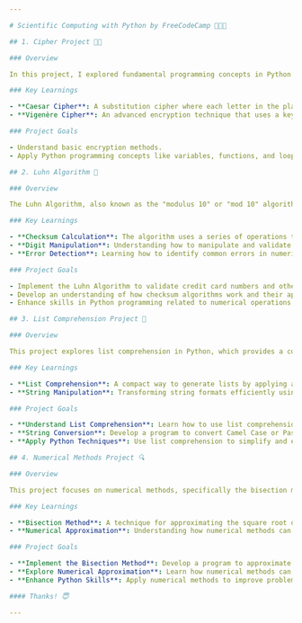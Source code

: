 ```yaml
---

# Scientific Computing with Python by FreeCodeCamp 👨🏻‍💻 

## 1. Cipher Project 🔑🐍

### Overview

In this project, I explored fundamental programming concepts in Python 🐍, focusing on encryption techniques. I learned how to implement both the Caesar cipher and the Vigenère cipher, which are classic methods for encoding messages🔐.

### Key Learnings

- **Caesar Cipher**: A substitution cipher where each letter in the plaintext is shifted a certain number of places down or up the alphabet.
- **Vigenère Cipher**: An advanced encryption technique that uses a keyword to shift letters in the plaintext, creating a more secure message than the Caesar cipher.

### Project Goals

- Understand basic encryption methods.
- Apply Python programming concepts like variables, functions, and loops to solve real-world problems. 🙂

## 2. Luhn Algorithm 🔢

### Overview

The Luhn Algorithm, also known as the "modulus 10" or "mod 10" algorithm, is a simple checksum formula used to validate various identification numbers, such as credit card numbers. This algorithm helps in detecting errors in digits by performing a series of operations to ensure the number is valid according to a particular set of rules.

### Key Learnings

- **Checksum Calculation**: The algorithm uses a series of operations to generate a checksum, which is then used to verify the validity of the number.
- **Digit Manipulation**: Understanding how to manipulate and validate numerical data in Python through algorithms.
- **Error Detection**: Learning how to identify common errors in numerical sequences and ensure data integrity.

### Project Goals

- Implement the Luhn Algorithm to validate credit card numbers and other identification numbers.
- Develop an understanding of how checksum algorithms work and their application in data validation.
- Enhance skills in Python programming related to numerical operations and validation techniques.

## 3. List Comprehension Project 📝

### Overview

This project explores list comprehension in Python, which provides a concise way to construct lists from iterable types like lists, tuples, and strings. The task involves converting strings from Camel Case or Pascal Case to Snake Case using list comprehension.

### Key Learnings

- **List Comprehension**: A compact way to generate lists by applying an expression to each item in an iterable, eliminating the need for explicit loops or the `.append()` method.
- **String Manipulation**: Transforming string formats efficiently using Python's powerful list comprehension features.

### Project Goals

- **Understand List Comprehension**: Learn how to use list comprehension for more concise and readable code.
- **String Conversion**: Develop a program to convert Camel Case or Pascal Case strings to Snake Case.
- **Apply Python Techniques**: Use list comprehension to simplify and enhance code functionality.

## 4. Numerical Methods Project 🔍

### Overview

This project focuses on numerical methods, specifically the bisection method, used to approximate solutions to mathematical problems. The goal is to find the square root of a number by iteratively narrowing down the possible range of values.

### Key Learnings

- **Bisection Method**: A technique for approximating the square root of a number by iteratively dividing the range of possible values.
- **Numerical Approximation**: Understanding how numerical methods can be used to solve mathematical problems that are difficult to tackle analytically.

### Project Goals

- **Implement the Bisection Method**: Develop a program to approximate square roots using this iterative numerical method.
- **Explore Numerical Approximation**: Learn how numerical methods can provide practical solutions to complex problems.
- **Enhance Python Skills**: Apply numerical methods to improve problem-solving abilities in Python.

#### Thanks! 😇

---
```

